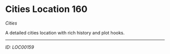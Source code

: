 # Cities Location 160

*Cities*

A detailed cities location with rich history and plot hooks.

---
*ID: LOC00159*
